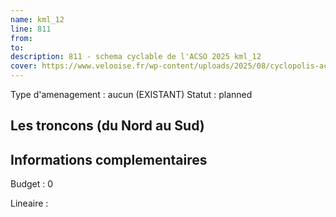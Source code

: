 ```yaml
---
name: kml_12 
line: 811
from: 
to:  
description: 811 - schema cyclable de l'ACSO 2025 kml_12 
cover: https://www.velooise.fr/wp-content/uploads/2025/08/cyclopolis-acso-811.jpg
---
```

Type d'amenagement : aucun (EXISTANT)
Statut : planned
## Les troncons (du Nord au Sud)

## Informations complementaires

Budget  : 0 

Lineaire :

